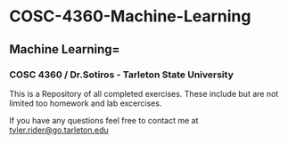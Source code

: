 # COSC-4360-Machine-Learning

## Machine Learning=

### COSC 4360 / Dr.Sotiros - Tarleton State University

This is a Repository of all completed exercises. These include but are not limited too homework and lab excercises.

If you have any questions feel free to contact me at [tyler.rider@go.tarleton.edu](mailto:tyler.rider@go.tarleton.edu)
